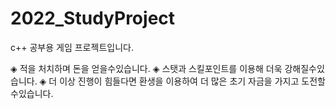 # 2022_StudyProject
c++ 공부용 게임 프로젝트입니다.

◈ 적을 처치하며 돈을 얻을수있습니다.
◈ 스탯과 스킬포인트를 이용해 더욱 강해질수있습니다.
◈ 더 이상 진행이 힘들다면 환생을 이용하여 더 많은 초기 자금을 가지고 도전할수있습니다.
